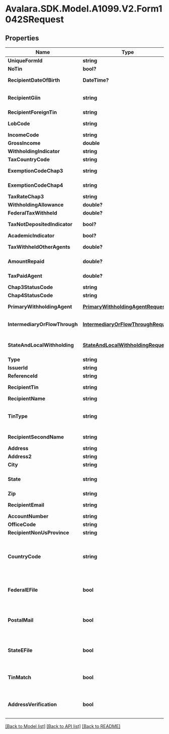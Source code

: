# Avalara.SDK.Model.A1099.V2.Form1042SRequest

## Properties

Name | Type | Description | Notes
------------ | ------------- | ------------- | -------------
**UniqueFormId** | **string** | Unique form identifier | [optional] 
**NoTin** | **bool?** | No TIN indicator | [optional] 
**RecipientDateOfBirth** | **DateTime?** | Recipient&#39;s date of birth | [optional] 
**RecipientGiin** | **string** | Recipient&#39;s GIIN (Global Intermediary Identification Number) | [optional] 
**RecipientForeignTin** | **string** | Recipient&#39;s foreign TIN | [optional] 
**LobCode** | **string** | Limitation on benefits code | [optional] 
**IncomeCode** | **string** | Income code | [optional] 
**GrossIncome** | **double** | Gross income | [optional] 
**WithholdingIndicator** | **string** | Withholding indicator | [optional] 
**TaxCountryCode** | **string** | Country code | [optional] 
**ExemptionCodeChap3** | **string** | Exemption code (Chapter 3) | [optional] 
**ExemptionCodeChap4** | **string** | Exemption code (Chapter 4) | [optional] 
**TaxRateChap3** | **string** | Tax rate (Chapter 3) | [optional] 
**WithholdingAllowance** | **double?** | Withholding allowance | [optional] 
**FederalTaxWithheld** | **double?** | Federal tax withheld | [optional] 
**TaxNotDepositedIndicator** | **bool?** | Tax not deposited indicator | [optional] 
**AcademicIndicator** | **bool?** | Academic indicator | [optional] 
**TaxWithheldOtherAgents** | **double?** | Tax withheld by other agents | [optional] 
**AmountRepaid** | **double?** | Amount repaid to recipient | [optional] 
**TaxPaidAgent** | **double?** | Tax paid by withholding agent | [optional] 
**Chap3StatusCode** | **string** | Chapter 3 status code | [optional] 
**Chap4StatusCode** | **string** | Chapter 4 status code | [optional] 
**PrimaryWithholdingAgent** | [**PrimaryWithholdingAgentRequest**](PrimaryWithholdingAgentRequest.md) | Primary withholding agent information | [optional] 
**IntermediaryOrFlowThrough** | [**IntermediaryOrFlowThroughRequest**](IntermediaryOrFlowThroughRequest.md) | Intermediary or flow-through entity information | [optional] 
**StateAndLocalWithholding** | [**StateAndLocalWithholdingRequest**](StateAndLocalWithholdingRequest.md) | State and local withholding information | [optional] 
**Type** | **string** |  | [optional] 
**IssuerId** | **string** | Issuer ID | [optional] 
**ReferenceId** | **string** | Reference ID | [optional] 
**RecipientTin** | **string** | Recipient Tax ID Number | [optional] 
**RecipientName** | **string** | Recipient name | 
**TinType** | **string** | Type of TIN (Tax ID Number). Will be one of:  * SSN  * EIN  * ITIN  * ATIN | [optional] 
**RecipientSecondName** | **string** | Recipient second name | [optional] 
**Address** | **string** | Address | 
**Address2** | **string** | Address line 2 | [optional] 
**City** | **string** | City | 
**State** | **string** | US state. Required if CountryCode is \&quot;US\&quot;. | [optional] 
**Zip** | **string** | Zip/postal code | [optional] 
**RecipientEmail** | **string** | Recipient email address | [optional] 
**AccountNumber** | **string** | Account number | [optional] 
**OfficeCode** | **string** | Office code | [optional] 
**RecipientNonUsProvince** | **string** | Foreign province | [optional] 
**CountryCode** | **string** | Country code, as defined at https://www.irs.gov/e-file-providers/country-codes | 
**FederalEFile** | **bool** | Boolean indicating that federal e-filing should be scheduled for this form | [optional] 
**PostalMail** | **bool** | Boolean indicating that postal mailing to the recipient should be scheduled for this form | [optional] 
**StateEFile** | **bool** | Boolean indicating that state e-filing should be scheduled for this form | [optional] 
**TinMatch** | **bool** | Boolean indicating that TIN Matching should be scheduled for this form | [optional] 
**AddressVerification** | **bool** | Boolean indicating that address verification should be scheduled for this form | [optional] 

[[Back to Model list]](../../../README.md#documentation-for-models) [[Back to API list]](../../../README.md#documentation-for-api-endpoints) [[Back to README]](../../../README.md)

